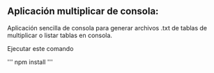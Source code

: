 ## Aplicación multiplicar de consola:

Aplicación sencilla de consola para generar archivos .txt de tablas de multiplicar o listar tablas en consola.

Ejecutar este comando

'''
npm install
'''

